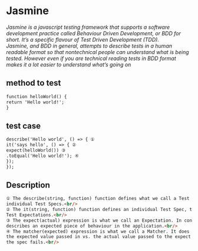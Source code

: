 # Jasmine <br /> 
_Jasmine is a javascript testing framework that supports a software development practice called
Behaviour Driven Development, or BDD for short. It’s a specific flavour of Test Driven Development
(TDD).<br />
Jasmine, and BDD in general, attempts to describe tests in a human readable format so that nontechnical
people can understand what is being tested. However even if you are technical reading
tests in BDD format makes it a lot easier to understand what’s going on_ <br/>

## method to test
```markdown
function helloWorld() {
return 'Hello world!';
}
```
## test case
```markdown
describe('Hello world', () => { ①
it('says hello', () => { ②
expect(helloWorld()) ③
.toEqual('Hello world!'); ④
});
});
```
## Description
```markdown
① The describe(string, function) function defines what we call a Test Suite, a collection of
individual Test Specs.<br/>
② The it(string, function) function defines an individual Test Spec, this contains one or more
Test Expectations.<br/>
③ The expect(actual) expression is what we call an Expectation. In conjunction with a Matcher it
describes an expected piece of behaviour in the application.<br/>
④ The matcher(expected) expression is what we call a Matcher. It does a boolean comparison with
the expected value passed in vs. the actual value passed to the expect function, if they are false
the spec fails.<br/>
```

